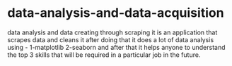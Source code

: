 # data-analysis-and-data-acquisition
data analysis and data creating through scraping
it is an application that scrapes data and  cleans it after doing that it does a lot of data analysis using -
1-matplotlib
2-seaborn
and after that it helps anyone to understand the top 3 skills that will be required in a particular job in the future.


